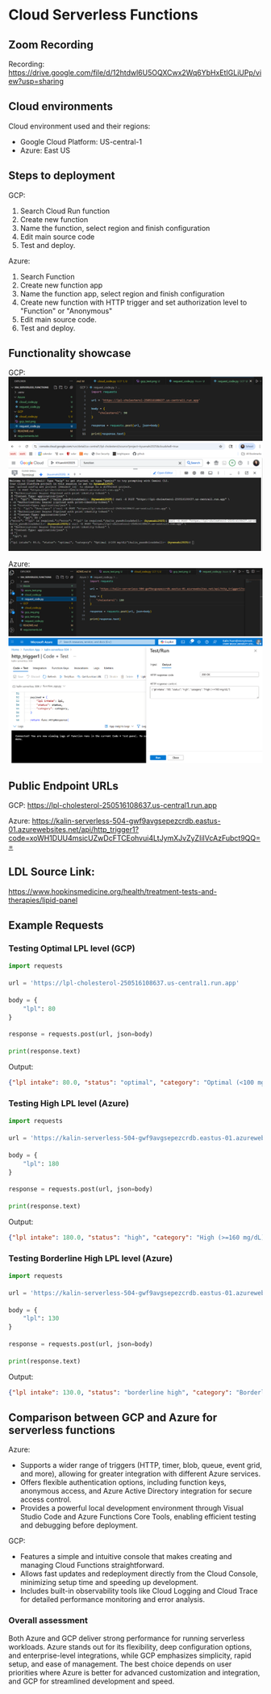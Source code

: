 # Cloud Serverless Functions

## Zoom Recording
Recording: https://drive.google.com/file/d/12htdwl6U5OQXCwx2Wq6YbHxEtIGLiUPp/view?usp=sharing

## Cloud environments
Cloud environment used and their regions: 
- Google Cloud Platform: US-central-1
- Azure: East US

## Steps to deployment
GCP: 
1. Search Cloud Run function 
2. Create new function
3. Name the function, select region and finish configuration
4. Edit main source code
5. Test and deploy.

Azure: 
1. Search Function 
2. Create new function app
3. Name the function app, select region and finish configuration
4. Create new function with HTTP trigger and set authorization level to "Function" or "Anonymous"
5. Edit main source code.
6. Test and deploy.

## Functionality showcase
GCP:
![GCP function](/GCP/gcp_req.png)
![GCP function](/GCP/gcp_test.png)

Azure:
![azure functionality](/Azure/azure_req.png)
![azure functionality](/Azure/azure_test.png)


## Public Endpoint URLs
GCP: https://lpl-cholesterol-250516108637.us-central1.run.app

Azure: https://kalin-serverless-504-gwf9avgsepezcrdb.eastus-01.azurewebsites.net/api/http_trigger1?code=xoWH1DUU4msicUZwDcFTCEohvui4LtJymXJvZyZIiIVcAzFubct9QQ==

## LDL Source Link:
https://www.hopkinsmedicine.org/health/treatment-tests-and-therapies/lipid-panel

## Example Requests
### Testing Optimal LPL level (GCP) 
```python
import requests

url = 'https://lpl-cholesterol-250516108637.us-central1.run.app'

body = {
    "lpl": 80
}

response = requests.post(url, json=body)

print(response.text)
```
Output:

```json
{"lpl intake": 80.0, "status": "optimal", "category": "Optimal (<100 mg/dL)"}
```

### Testing High LPL level (Azure)
```python
import requests

url = 'https://kalin-serverless-504-gwf9avgsepezcrdb.eastus-01.azurewebsites.net/api/http_trigger1?code=xoWH1DUU4msicUZwDcFTCEohvui4LtJymXJvZyZIiIVcAzFubct9QQ=='

body = {
    "lpl": 180
}

response = requests.post(url, json=body)

print(response.text)
```
Output:
```json
{"lpl intake": 180.0, "status": "high", "category": "High (>=160 mg/dL)"}
```

### Testing Borderline High LPL level (Azure)
```python
import requests

url = 'https://kalin-serverless-504-gwf9avgsepezcrdb.eastus-01.azurewebsites.net/api/http_trigger1?code=xoWH1DUU4msicUZwDcFTCEohvui4LtJymXJvZyZIiIVcAzFubct9QQ=='

body = {
    "lpl": 130
}

response = requests.post(url, json=body)

print(response.text)
```
Output:
```json
{"lpl intake": 130.0, "status": "borderline high", "category": "Borderline High (100-160 mg/dL)"}
```

## Comparison between GCP and Azure for serverless functions
Azure:
- Supports a wider range of triggers (HTTP, timer, blob, queue, event grid, and more), allowing for greater integration with different Azure services.
- Offers flexible authentication options, including function keys, anonymous access, and Azure Active Directory integration for secure access control.
- Provides a powerful local development environment through Visual Studio Code and Azure Functions Core Tools, enabling efficient testing and debugging before deployment.

GCP:
- Features a simple and intuitive console that makes creating and managing Cloud Functions straightforward.
- Allows fast updates and redeployment directly from the Cloud Console, minimizing setup time and speeding up development.
- Includes built-in observability tools like Cloud Logging and Cloud Trace for detailed performance monitoring and error analysis.


### Overall assessment
Both Azure and GCP deliver strong performance for running serverless workloads. Azure stands out for its flexibility, deep configuration options, and enterprise-level integrations, while GCP emphasizes simplicity, rapid setup, and ease of management. The best choice depends on user priorities where Azure is better for advanced customization and integration, and GCP for streamlined development and speed.
